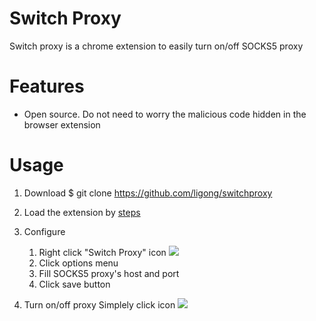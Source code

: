 # Switch Proxy

Switch proxy is a chrome extension to easily turn on/off SOCKS5 proxy

# Features

* Open source. Do not need to worry the malicious code hidden in the browser extension

# Usage

1. Download 
    $ git clone https://github.com/ligong/switchproxy

2. Load the extension by [steps](http://developer.chrome.com/extensions/getstarted.html#unpacked)

3. Configure
    1. Right click "Switch Proxy" icon ![](https://raw.github.com/ligong/switchproxy/master/icon.png)
    2. Click options menu
    3. Fill SOCKS5 proxy's host and port
    4. Click save button

4. Turn on/off proxy
Simplely click icon ![](https://raw.github.com/ligong/switchproxy/master/icon.png)





